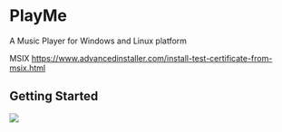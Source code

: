 # PlayMe

A Music Player for Windows and Linux platform

MSIX
https://www.advancedinstaller.com/install-test-certificate-from-msix.html

## Getting Started
<img src="https://github.com/UdithaIshan/play-me/blob/ee44fb9321ba96b674c5b36eeffc173da3395ec1/screenshots/Play%20me.gif">




